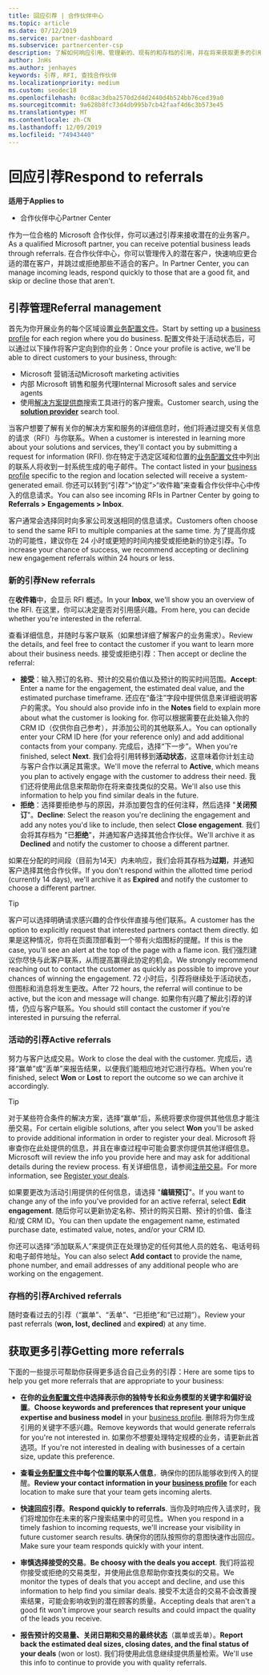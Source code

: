 ```yaml
---
title: 回应引荐 | 合作伙伴中心
ms.topic: article
ms.date: 07/12/2019
ms.service: partner-dashboard
ms.subservice: partnercenter-csp
description: 了解如何响应引用、管理新的、现有的和存档的引用，并在将来获取更多的引用。
author: JnHs
ms.author: jenhayes
keywords: 引荐, RFI, 查找合作伙伴
ms.localizationpriority: medium
ms.custom: seodec18
ms.openlocfilehash: 0cd8ac3dba2570d2d4d2440d4b524bb76ced39a0
ms.sourcegitcommit: 9a628b8fc73d4db995b7cb42faaf4d6c3b573e45
ms.translationtype: MT
ms.contentlocale: zh-CN
ms.lasthandoff: 12/09/2019
ms.locfileid: "74943440"
---
```

# <a name="respond-to-referrals"></a><span data-ttu-id="2a772-104">回应引荐</span><span class="sxs-lookup"><span data-stu-id="2a772-104">Respond to referrals</span></span>

<span data-ttu-id="2a772-105">**适用于**</span><span class="sxs-lookup"><span data-stu-id="2a772-105">**Applies to**</span></span>

-  <span data-ttu-id="2a772-106">合作伙伴中心</span><span class="sxs-lookup"><span data-stu-id="2a772-106">Partner Center</span></span>

<span data-ttu-id="2a772-107">作为一位合格的 Microsoft 合作伙伴，你可以通过引荐来接收潜在的业务客户。</span><span class="sxs-lookup"><span data-stu-id="2a772-107">As a qualified Microsoft partner, you can receive potential business leads through referrals.</span></span> <span data-ttu-id="2a772-108">在合作伙伴中心，你可以管理传入的潜在客户，快速响应更合适的潜在客户，并跳过或拒绝那些不适合的客户。</span><span class="sxs-lookup"><span data-stu-id="2a772-108">In Partner Center, you can manage incoming leads, respond quickly to those that are a good fit, and skip or decline those that aren't.</span></span> 

## <a name="referral-management"></a><span data-ttu-id="2a772-109">引荐管理</span><span class="sxs-lookup"><span data-stu-id="2a772-109">Referral management</span></span>

<span data-ttu-id="2a772-110">首先为你开展业务的每个区域设置[业务配置文件](create-a-marketing-profile.md)。</span><span class="sxs-lookup"><span data-stu-id="2a772-110">Start by setting up a [business profile](create-a-marketing-profile.md) for each region where you do business.</span></span> <span data-ttu-id="2a772-111">配置文件处于活动状态后，可以通过以下操作将客户定向到你的业务：</span><span class="sxs-lookup"><span data-stu-id="2a772-111">Once your profile is active, we'll be able to direct customers to your business, through:</span></span>

*  <span data-ttu-id="2a772-112">Microsoft 营销活动</span><span class="sxs-lookup"><span data-stu-id="2a772-112">Microsoft marketing activities</span></span>
*  <span data-ttu-id="2a772-113">内部 Microsoft 销售和服务代理</span><span class="sxs-lookup"><span data-stu-id="2a772-113">Internal Microsoft sales and service agents</span></span>
*  <span data-ttu-id="2a772-114">使用[解决方案提供商](https://www.microsoft.com/solution-providers/home)搜索工具进行的客户搜索。</span><span class="sxs-lookup"><span data-stu-id="2a772-114">Customer search, using the **[solution provider](https://www.microsoft.com/solution-providers/home)** search tool.</span></span>

<span data-ttu-id="2a772-115">当客户想要了解有关你的解决方案和服务的详细信息时，他们将通过提交有关信息的请求（RFI）与你联系。</span><span class="sxs-lookup"><span data-stu-id="2a772-115">When a customer is interested in learning more about your solutions and services, they'll contact you by submitting a request for information (RFI).</span></span> <span data-ttu-id="2a772-116">你在特定于选定区域和位置的[业务配置文件](create-a-marketing-profile.md)中列出的联系人将收到一封系统生成的电子邮件。</span><span class="sxs-lookup"><span data-stu-id="2a772-116">The contact listed in your [business profile](create-a-marketing-profile.md) specific to the region and location selected will receive a system-generated email.</span></span> <span data-ttu-id="2a772-117">你还可以转到“引荐”>“协定”>“收件箱”来查看合作伙伴中心中传入的信息请求。</span><span class="sxs-lookup"><span data-stu-id="2a772-117">You can also see incoming RFIs in Partner Center by going to **Referrals > Engagements > Inbox**.</span></span>

<span data-ttu-id="2a772-118">客户通常会选择同时向多家公司发送相同的信息请求。</span><span class="sxs-lookup"><span data-stu-id="2a772-118">Customers often choose to send the same RFI to multiple companies at the same time.</span></span> <span data-ttu-id="2a772-119">为了提高你成功的可能性，建议你在 24 小时或更短的时间内接受或拒绝新的协定引荐。</span><span class="sxs-lookup"><span data-stu-id="2a772-119">To increase your chance of success, we recommend accepting or declining new engagement referrals within 24 hours or less.</span></span>

### <a name="new-referrals"></a><span data-ttu-id="2a772-120">新的引荐</span><span class="sxs-lookup"><span data-stu-id="2a772-120">New referrals</span></span>

<span data-ttu-id="2a772-121">在**收件箱**中，会显示 RFI 概述。</span><span class="sxs-lookup"><span data-stu-id="2a772-121">In your **Inbox**, we'll show you an overview of the RFI.</span></span> <span data-ttu-id="2a772-122">在这里，你可以决定是否对引用感兴趣。</span><span class="sxs-lookup"><span data-stu-id="2a772-122">From here, you can decide whether you're interested in the referral.</span></span>

<span data-ttu-id="2a772-123">查看详细信息，并随时与客户联系（如果想详细了解客户的业务需求）。</span><span class="sxs-lookup"><span data-stu-id="2a772-123">Review the details, and feel free to contact the customer if you want to learn more about their business needs.</span></span> <span data-ttu-id="2a772-124">接受或拒绝引荐：</span><span class="sxs-lookup"><span data-stu-id="2a772-124">Then accept or decline the referral:</span></span>

*  <span data-ttu-id="2a772-125">**接受**：输入预订的名称、预计的交易价值以及预计的购买时间范围。</span><span class="sxs-lookup"><span data-stu-id="2a772-125">**Accept**: Enter a name for the engagement, the estimated deal value, and the estimated purchase timeframe.</span></span> <span data-ttu-id="2a772-126">还应在“备注”字段中提供信息来详细说明客户的需求。</span><span class="sxs-lookup"><span data-stu-id="2a772-126">You should also provide info in the **Notes** field to explain more about what the customer is looking for.</span></span> <span data-ttu-id="2a772-127">你可以根据需要在此处输入你的 CRM ID（仅供你自己参考），并添加公司的其他联系人。</span><span class="sxs-lookup"><span data-stu-id="2a772-127">You can optionally enter your CRM ID here (for your reference only) and add additional contacts from your company.</span></span> <span data-ttu-id="2a772-128">完成后，选择“下一步”。</span><span class="sxs-lookup"><span data-stu-id="2a772-128">When you're finished, select **Next**.</span></span> <span data-ttu-id="2a772-129">我们会将引用转移到**活动状态**，这意味着你计划主动与客户合作以满足其需求。</span><span class="sxs-lookup"><span data-stu-id="2a772-129">We'll move the referral to **Active**, which means you plan to actively engage with the customer to address their need.</span></span> <span data-ttu-id="2a772-130">我们还将使用此信息来帮助你在将来查找类似的交易。</span><span class="sxs-lookup"><span data-stu-id="2a772-130">We'll also use this information to help you find similar deals in the future.</span></span>
*  <span data-ttu-id="2a772-131">**拒绝**：选择要拒绝参与的原因，并添加要包含的任何注释，然后选择 "**关闭预订**"。</span><span class="sxs-lookup"><span data-stu-id="2a772-131">**Decline**: Select the reason you're declining the engagement and add any notes you'd like to include, then select **Close engagement**.</span></span> <span data-ttu-id="2a772-132">我们会将其存档为 "已**拒绝**"，并通知客户选择其他合作伙伴。</span><span class="sxs-lookup"><span data-stu-id="2a772-132">We'll archive it as **Declined** and notify the customer to choose a different partner.</span></span>

<span data-ttu-id="2a772-133">如果在分配的时间段（目前为14天）内未响应，我们会将其存档为**过期**，并通知客户选择其他合作伙伴。</span><span class="sxs-lookup"><span data-stu-id="2a772-133">If you don't respond within the allotted time period (currently 14 days), we'll archive it as **Expired** and notify the customer to choose a different partner.</span></span>

> [!TIP]
> <span data-ttu-id="2a772-134">客户可以选择明确请求感兴趣的合作伙伴直接与他们联系。</span><span class="sxs-lookup"><span data-stu-id="2a772-134">A customer has the option to explicitly request that interested partners contact them directly.</span></span> <span data-ttu-id="2a772-135">如果是这种情况，你将在页面顶部看到一个带有火焰图标的提醒。</span><span class="sxs-lookup"><span data-stu-id="2a772-135">If this is the case, you'll see an alert at the top of the page with a flame icon.</span></span> <span data-ttu-id="2a772-136">我们强烈建议你尽快与此客户联系，从而提高赢得此协定的机会。</span><span class="sxs-lookup"><span data-stu-id="2a772-136">We strongly recommend reaching out to contact the customer as quickly as possible to improve your chances of winning the engagement.</span></span> <span data-ttu-id="2a772-137">72 小时后，引荐将继续处于活动状态，但图标和消息将发生更改。</span><span class="sxs-lookup"><span data-stu-id="2a772-137">After 72 hours, the referral will continue to be active, but the icon and message will change.</span></span> <span data-ttu-id="2a772-138">如果你有兴趣了解此引荐的详情，仍应与客户联系。</span><span class="sxs-lookup"><span data-stu-id="2a772-138">You should still contact the customer if you're interested in pursuing the referral.</span></span>

### <a name="active-referrals"></a><span data-ttu-id="2a772-139">活动的引荐</span><span class="sxs-lookup"><span data-stu-id="2a772-139">Active referrals</span></span>

<span data-ttu-id="2a772-140">努力与客户达成交易。</span><span class="sxs-lookup"><span data-stu-id="2a772-140">Work to close the deal with the customer.</span></span> <span data-ttu-id="2a772-141">完成后，选择“赢单”或“丢单”来报告结果，以便我们能相应地对它进行存档。</span><span class="sxs-lookup"><span data-stu-id="2a772-141">When you're finished, select **Won** or **Lost** to report the outcome so we can archive it accordingly.</span></span>

> [!TIP]
> <span data-ttu-id="2a772-142">对于某些符合条件的解决方案，选择“赢单”后，系统将要求你提供其他信息才能注册交易。</span><span class="sxs-lookup"><span data-stu-id="2a772-142">For certain eligible solutions, after you select **Won** you'll be asked to provide additional information in order to register your deal.</span></span> <span data-ttu-id="2a772-143">Microsoft 将审查你在此处提供的信息，并且在审查过程中可能会要求你提供其他详细信息。</span><span class="sxs-lookup"><span data-stu-id="2a772-143">Microsoft will review the info you provide here and may ask for additional details during the review process.</span></span> <span data-ttu-id="2a772-144">有关详细信息，请参阅[注册交易](register-deals.md)。</span><span class="sxs-lookup"><span data-stu-id="2a772-144">For more information, see [Register your deals](register-deals.md).</span></span>

<span data-ttu-id="2a772-145">如果要更改为活动引用提供的任何信息，请选择 "**编辑预订**"。</span><span class="sxs-lookup"><span data-stu-id="2a772-145">If you want to change any of the info you've provided for an active referral, select **Edit engagement**.</span></span> <span data-ttu-id="2a772-146">随后你可以更新协定名称、预计的购买日期、预计的价值、备注和/或 CRM ID。</span><span class="sxs-lookup"><span data-stu-id="2a772-146">You can then update the engagement name, estimated purchase date, estimated value, notes, and/or your CRM ID.</span></span>

<span data-ttu-id="2a772-147">你还可以选择“添加联系人”来提供正在处理协定的任何其他人员的姓名、电话号码和电子邮件地址。</span><span class="sxs-lookup"><span data-stu-id="2a772-147">You can also select **Add contact** to provide the name, phone number, and email addresses of any additional people who are working on the engagement.</span></span>


### <a name="archived-referrals"></a><span data-ttu-id="2a772-148">存档的引荐</span><span class="sxs-lookup"><span data-stu-id="2a772-148">Archived referrals</span></span>

<span data-ttu-id="2a772-149">随时查看过去的引荐（“赢单”、“丢单”、“已拒绝”和“已过期”）。</span><span class="sxs-lookup"><span data-stu-id="2a772-149">Review your past referrals (**won, lost, declined** and **expired**) at any time.</span></span> 

## <a name="getting-more-referrals"></a><span data-ttu-id="2a772-150">获取更多引荐</span><span class="sxs-lookup"><span data-stu-id="2a772-150">Getting more referrals</span></span>

<span data-ttu-id="2a772-151">下面的一些提示可帮助你获得更多适合自己业务的引荐：</span><span class="sxs-lookup"><span data-stu-id="2a772-151">Here are some tips to help you get more referrals that are appropriate to your business:</span></span>

*  <span data-ttu-id="2a772-152">**在你的[业务配置文件](create-a-marketing-profile.md)中选择表示你的独特专长和业务模型的关键字和偏好设置**。</span><span class="sxs-lookup"><span data-stu-id="2a772-152">**Choose keywords and preferences that represent your unique expertise and business model** in your [business profile](create-a-marketing-profile.md).</span></span> <span data-ttu-id="2a772-153">删除将为你生成引用的关键字不感兴趣。</span><span class="sxs-lookup"><span data-stu-id="2a772-153">Remove keywords that would generate referrals for you're not interested in.</span></span> <span data-ttu-id="2a772-154">如果你不想要处理特定规模的业务，请更新此首选项。</span><span class="sxs-lookup"><span data-stu-id="2a772-154">If you're not interested in dealing with businesses of a certain size, update this preference.</span></span>

*  <span data-ttu-id="2a772-155">**查看[业务配置文件](create-a-marketing-profile.md)中每个位置的联系人信息**，确保你的团队能够收到传入的提醒。</span><span class="sxs-lookup"><span data-stu-id="2a772-155">**Review your contact information in your [business profile](create-a-marketing-profile.md)** for each location to make sure that your team gets incoming alerts.</span></span>

*  <span data-ttu-id="2a772-156">**快速回应引荐**。</span><span class="sxs-lookup"><span data-stu-id="2a772-156">**Respond quickly to referrals**.</span></span> <span data-ttu-id="2a772-157">当你及时响应传入请求时，我们将增加你在未来的客户搜索结果中的可见性。</span><span class="sxs-lookup"><span data-stu-id="2a772-157">When you respond in a timely fashion to incoming requests, we'll increase your visibility in future customer search results.</span></span> <span data-ttu-id="2a772-158">确保你的团队按照你的意图快速作出回应。</span><span class="sxs-lookup"><span data-stu-id="2a772-158">Make sure your team responds quickly with your intent.</span></span>

*  <span data-ttu-id="2a772-159">**审慎选择接受的交易**。</span><span class="sxs-lookup"><span data-stu-id="2a772-159">**Be choosy with the deals you accept**.</span></span> <span data-ttu-id="2a772-160">我们将监视你接受或拒绝的交易类型，并使用此信息帮助你查找类似的交易。</span><span class="sxs-lookup"><span data-stu-id="2a772-160">We monitor the types of deals that you accept and decline, and use this information to help find you similar deals.</span></span> <span data-ttu-id="2a772-161">接受不太适合的交易不会改善搜索结果，可能会影响收到的潜在顾客的质量。</span><span class="sxs-lookup"><span data-stu-id="2a772-161">Accepting deals that aren't a good fit won't improve your search results and could impact the quality of the leads you receive.</span></span>

*  <span data-ttu-id="2a772-162">**报告预计的交易量、关闭日期和交易的最终状态**（赢单或丢单）。</span><span class="sxs-lookup"><span data-stu-id="2a772-162">**Report back the estimated deal sizes, closing dates, and the final status of your deals** (won or lost).</span></span> <span data-ttu-id="2a772-163">我们将使用此信息继续提供质量检索。</span><span class="sxs-lookup"><span data-stu-id="2a772-163">We'll use this info to continue to provide you with quality referrals.</span></span>
